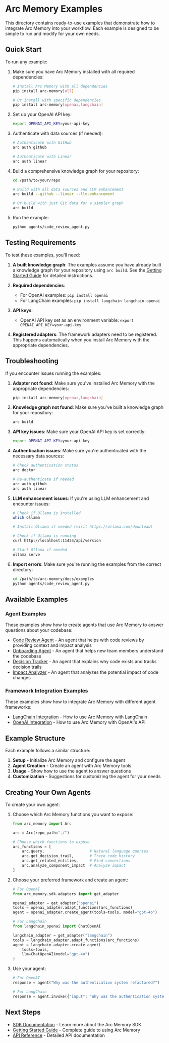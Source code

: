 # Arc Memory Examples

This directory contains ready-to-use examples that demonstrate how to integrate Arc Memory into your workflow. Each example is designed to be simple to run and modify for your own needs.

## Quick Start

To run any example:

1. Make sure you have Arc Memory installed with all required dependencies:
   ```bash
   # Install Arc Memory with all dependencies
   pip install arc-memory[all]

   # Or install with specific dependencies
   pip install arc-memory[openai,langchain]
   ```

2. Set up your OpenAI API key:
   ```bash
   export OPENAI_API_KEY=your-api-key
   ```

3. Authenticate with data sources (if needed):
   ```bash
   # Authenticate with GitHub
   arc auth github

   # Authenticate with Linear
   arc auth linear
   ```

4. Build a comprehensive knowledge graph for your repository:
   ```bash
   cd /path/to/your/repo

   # Build with all data sources and LLM enhancement
   arc build --github --linear --llm-enhancement

   # Or build with just Git data for a simpler graph
   arc build
   ```

5. Run the example:
   ```bash
   python agents/code_review_agent.py
   ```

## Testing Requirements

To test these examples, you'll need:

1. **A built knowledge graph**: The examples assume you have already built a knowledge graph for your repository using `arc build`. See the [Getting Started Guide](../getting_started.md) for detailed instructions.

2. **Required dependencies**:
   - For OpenAI examples: `pip install openai`
   - For LangChain examples: `pip install langchain langchain-openai`

3. **API keys**:
   - OpenAI API key set as an environment variable: `export OPENAI_API_KEY=your-api-key`

4. **Registered adapters**: The framework adapters need to be registered. This happens automatically when you install Arc Memory with the appropriate dependencies.

## Troubleshooting

If you encounter issues running the examples:

1. **Adapter not found**: Make sure you've installed Arc Memory with the appropriate dependencies:
   ```bash
   pip install arc-memory[openai,langchain]
   ```

2. **Knowledge graph not found**: Make sure you've built a knowledge graph for your repository:
   ```bash
   arc build
   ```

3. **API key issues**: Make sure your OpenAI API key is set correctly:
   ```bash
   export OPENAI_API_KEY=your-api-key
   ```

4. **Authentication issues**: Make sure you're authenticated with the necessary data sources:
   ```bash
   # Check authentication status
   arc doctor

   # Re-authenticate if needed
   arc auth github
   arc auth linear
   ```

5. **LLM enhancement issues**: If you're using LLM enhancement and encounter issues:
   ```bash
   # Check if Ollama is installed
   which ollama

   # Install Ollama if needed (visit https://ollama.com/download)

   # Check if Ollama is running
   curl http://localhost:11434/api/version

   # Start Ollama if needed
   ollama serve
   ```

6. **Import errors**: Make sure you're running the examples from the correct directory:
   ```bash
   cd /path/to/arc-memory/docs/examples
   python agents/code_review_agent.py
   ```

## Available Examples

### Agent Examples

These examples show how to create agents that use Arc Memory to answer questions about your codebase:

- [Code Review Agent](./agents/code_review_agent.py) - An agent that helps with code reviews by providing context and impact analysis
- [Onboarding Agent](./agents/onboarding_agent.py) - An agent that helps new team members understand the codebase
- [Decision Tracker](./agents/decision_tracker.py) - An agent that explains why code exists and tracks decision trails
- [Impact Analyzer](./agents/impact_analyzer.py) - An agent that analyzes the potential impact of code changes

### Framework Integration Examples

These examples show how to integrate Arc Memory with different agent frameworks:

- [LangChain Integration](./agents/langchain_integration.py) - How to use Arc Memory with LangChain
- [OpenAI Integration](./agents/openai_integration.py) - How to use Arc Memory with OpenAI's API

## Example Structure

Each example follows a similar structure:

1. **Setup** - Initialize Arc Memory and configure the agent
2. **Agent Creation** - Create an agent with Arc Memory tools
3. **Usage** - Show how to use the agent to answer questions
4. **Customization** - Suggestions for customizing the agent for your needs

## Creating Your Own Agents

To create your own agent:

1. Choose which Arc Memory functions you want to expose:
   ```python
   from arc_memory import Arc

   arc = Arc(repo_path="./")

   # Choose which functions to expose
   arc_functions = [
       arc.query,                    # Natural language queries
       arc.get_decision_trail,       # Trace code history
       arc.get_related_entities,     # Find connections
       arc.analyze_component_impact  # Analyze impact
   ]
   ```

2. Choose your preferred framework and create an agent:
   ```python
   # For OpenAI
   from arc_memory.sdk.adapters import get_adapter

   openai_adapter = get_adapter("openai")
   tools = openai_adapter.adapt_functions(arc_functions)
   agent = openai_adapter.create_agent(tools=tools, model="gpt-4o")

   # For LangChain
   from langchain_openai import ChatOpenAI

   langchain_adapter = get_adapter("langchain")
   tools = langchain_adapter.adapt_functions(arc_functions)
   agent = langchain_adapter.create_agent(
       tools=tools,
       llm=ChatOpenAI(model="gpt-4o")
   )
   ```

3. Use your agent:
   ```python
   # For OpenAI
   response = agent("Why was the authentication system refactored?")

   # For LangChain
   response = agent.invoke({"input": "Why was the authentication system refactored?"})
   ```

## Next Steps

- [SDK Documentation](../sdk/README.md) - Learn more about the Arc Memory SDK
- [Getting Started Guide](../getting_started.md) - Complete guide to using Arc Memory
- [API Reference](../sdk/api_reference.md) - Detailed API documentation
